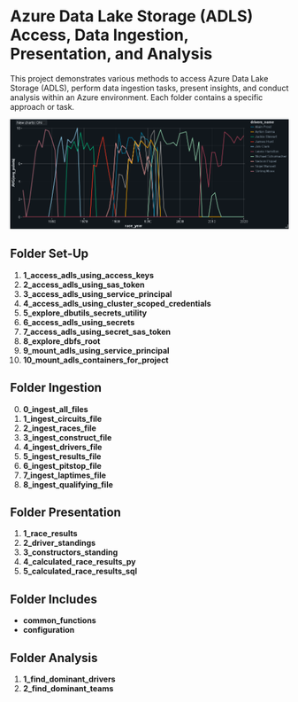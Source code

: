 # Azure Data Lake Storage (ADLS) Access, Data Ingestion, Presentation, and Analysis

This project demonstrates various methods to access Azure Data Lake Storage (ADLS), perform data ingestion tasks, present insights, and conduct analysis within an Azure environment. Each folder contains a specific approach or task.

![ADLS Access Methods](adls/Images/image1.png)

## Folder Set-Up

1. **1_access_adls_using_access_keys**  
2. **2_access_adls_using_sas_token**  
3. **3_access_adls_using_service_principal**  
4. **4_access_adls_using_cluster_scoped_credentials**  
5. **5_explore_dbutils_secrets_utility**  
6. **6_access_adls_using_secrets**  
7. **7_access_adls_using_secret_sas_token**  
8. **8_explore_dbfs_root**  
9. **9_mount_adls_using_service_principal**  
10. **10_mount_adls_containers_for_project**  

## Folder Ingestion

0. **0_ingest_all_files**  
1. **1_ingest_circuits_file**  
2. **2_ingest_races_file**  
3. **3_ingest_construct_file**  
4. **4_ingest_drivers_file**  
5. **5_ingest_results_file**  
6. **6_ingest_pitstop_file**  
7. **7_ingest_laptimes_file**  
8. **8_ingest_qualifying_file**  

## Folder Presentation

1. **1_race_results**  
2. **2_driver_standings**  
3. **3_constructors_standing**  
4. **4_calculated_race_results_py**  
5. **5_calculated_race_results_sql**  

## Folder Includes

- **common_functions**  
- **configuration**  

## Folder Analysis

1. **1_find_dominant_drivers**  
2. **2_find_dominant_teams**  
